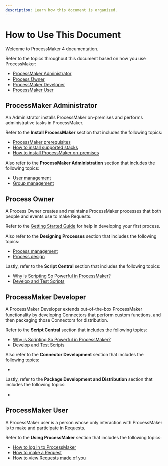 ```yaml
---
description: Learn how this document is organized.
---
```


# How to Use This Document

Welcome to ProcessMaker 4 documentation.

Refer to the topics throughout this document based on how you use ProcessMaker:

* [ProcessMaker Administrator](how-to-use-this-document.md#processmaker-administrator)
* [Process Owner](how-to-use-this-document.md#process-owner)
* [ProcessMaker Developer](how-to-use-this-document.md#processmaker-developer)
* [ProcessMaker User](how-to-use-this-document.md#processmaker-user)

## ProcessMaker Administrator

An Administrator installs ProcessMaker on-premises and performs administrative tasks in ProcessMaker.

Refer to the **Install ProcessMaker** section that includes the following topics:

* [ProcessMaker prerequisites](../install-processmaker/prerequisites/)
* [How to install supported stacks](../install-processmaker/installing-stacks.md)
* [How to install ProcessMaker on-premises](../install-processmaker/install-processmaker-on-premise.md)

Also refer to the **ProcessMaker Administration** section that includes the following topics:

* [User management](../processmaker-administration/add-users/)
* [Group management](../processmaker-administration/assign-groups-to-users/)

## Process Owner

A Process Owner creates and maintains ProcessMaker processes that both people and events use to make Requests.

Refer to the [Getting Started Guide](getting-started-guide.md) for help in developing your first process.

Also refer to the **Designing Processes** section that includes the following topics:

* [Process management](../designing-processes/viewing-processes/)
* [Process design](../designing-processes/process-design/)

Lastly, refer to the **Script Central** section that includes the following topics:

* [Why is Scripting So Powerful in ProcessMaker?]()
* [Develop and Test Scripts]()

## ProcessMaker Developer

A ProcessMaker Developer extends out-of-the-box ProcessMaker functionality by developing Connectors that perform custom functions, and then packaging those Connectors for distribution.

Refer to the **Script Central** section that includes the following topics:

* [Why is Scripting So Powerful in ProcessMaker?]()
* [Develop and Test Scripts]()

Also refer to the **Connector Development** section that includes the following topics:

* 
Lastly, refer to the **Package Development and Distribution** section that includes the following topics:

* 
## ProcessMaker User

A ProcessMaker user is a person whose only interaction with ProcessMaker is to make and participate in Requests. 

Refer to the **Using ProcessMaker** section that includes the following topics:

* [How to log in to ProcessMaker](../using-processmaker/log-in.md)
* [How to make a Request](../using-processmaker/requests/make-a-request.md)
* [How to view Requests made of you](../using-processmaker/requests/view-in-progress-requests.md)



